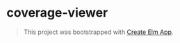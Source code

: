 # coverage-viewer

> This project was bootstrapped with
> [Create Elm App](https://github.com/halfzebra/create-elm-app).
